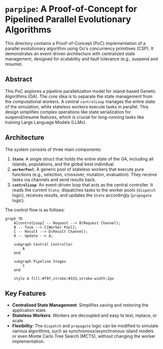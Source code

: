 # `parpipe`: A Proof-of-Concept for Pipelined Parallel Evolutionary Algorithms

This directory contains a Proof-of-Concept (PoC) implementation of a parallel evolutionary algorithm using Go's concurrency primitives (CSP). It demonstrates an event-driven architecture with centralized state management, designed for scalability and fault tolerance (e.g., suspend and resume).

## Abstract

This PoC explores a pipeline parallelization model for island-based Genetic Algorithms (GA). The core idea is to separate the state management from the computational workers. A central `controlLoop` manages the entire state of the simulation, while stateless workers execute tasks in parallel. This design simplifies complex operations like state serialization for suspend/resume features, which is crucial for long-running tasks like training Large Language Models (LLMs).

## Architecture

The system consists of three main components:

1.  **`State`**: A single struct that holds the entire state of the GA, including all islands, populations, and the global best individual.
2.  **`workerPool`**: A generic pool of stateless workers that execute pure functions (e.g., selection, crossover, mutation, evaluation). They receive tasks via channels and send results back.
3.  **`controlLoop`**: An event-driven loop that acts as the central controller. It reads the current `State`, dispatches tasks to the worker pools (`dispatch` logic), receives results, and updates the `State` accordingly (`propagate` logic).

The control flow is as follows:

```mermaid
graph TD
    A[controlLoop] -- Request --> B(Request Channel);
    B -- Task --> C{Worker Pool};
    C -- Result --> D(Result Channel);
    D -- Update --> A;

    subgraph Central Controller
        A
    end

    subgraph Pipeline Stages
        C
    end

    style A fill:#f9f,stroke:#333,stroke-width:2px
```

## Key Features

-   **Centralized State Management**: Simplifies saving and restoring the application state.
-   **Stateless Workers**: Workers are decoupled and easy to test, replace, or scale.
-   **Flexibility**: The `dispatch` and `propagate` logic can be modified to simulate various algorithms, such as synchronous/asynchronous island models or even Monte Carlo Tree Search (MCTS), without changing the worker implementation.
